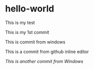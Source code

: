 # hello-world
This is my test

This is my 1st commit

This is commit from windows

This is a commit from github inline editor

*This is another commit from Windows*